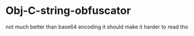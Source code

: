 # Obj-C-string-obfuscator
not much better than base64 encoding
it should make it harder to read tho 
